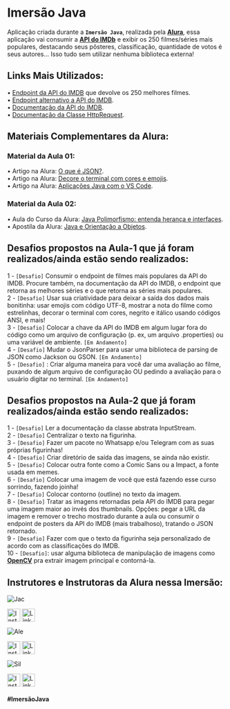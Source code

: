 # Imersão Java
Aplicação criada durante a **`Imersão Java`**, realizada pela **[Alura](https://www.alura.com.br/)**, essa aplicação vai consumir a **[API do IMDb](https://imdb-api.com/)** e exibir os 250 filmes/séries mais populares, destacando seus pôsteres, classificação, quantidade de votos é seus autores... Isso tudo sem utilizar nenhuma biblioteca externa!

## Links Mais Utilizados:
• [Endpoint da API do IMDB](https://imdb-api.com/api#Top250Movies-header) que devolve os 250 melhores filmes. <br>
• [Endpoint alternativo a API do IMDB](https://alura-filmes.herokuapp.com/conteudos). <br>
• [Documentação da API do IMDB](https://imdb-api.com/api). <br>
• [Documentação da Classe HttpRequest](https://docs.oracle.com/en/java/javase/17/docs/api/java.net.http/java/net/http/HttpRequest.html). <br>

## Materiais Complementares da Alura:
### Material da Aula 01:
• Artigo na Alura: [O que é JSON?](https://www.alura.com.br/artigos/o-que-e-json). <br>
• Artigo na Alura: [Decore o terminal com cores e emojis](https://docs.oracle.com/en/java/javase/17/docs/api/java.net.http/java/net/http/HttpRequest.html). <br>
• Artigo na Alura: [Aplicações Java com o VS Code](https://www.alura.com.br/artigos/desenvolvendo-aplicacoes-java-vs-code). <br>
### Material da Aula 02:
• Aula do Curso da Alura: [Java Polimorfismo: entenda herança e interfaces](https://www.alura.com.br/conteudo/java-heranca-interfaces-polimorfismo). <br>
• Apostila da Alura: [Java e Orientação a Objetos](https://www.alura.com.br/apostila-java-orientacao-objetos/apendice-pacote-java-io). <br>

## Desafios propostos na **Aula-1** que já foram realizados/ainda estão sendo realizados:
1 - `[Desafio]` Consumir o endpoint de filmes mais populares da API do IMDB. Procure também, na documentação da API do IMDB, o endpoint que retorna as melhores séries e o que retorna as séries mais populares.<br>
2 - `[Desafio]` Usar sua criatividade para deixar a saída dos dados mais bonitinha: usar emojis com código UTF-8, mostrar a nota do filme como estrelinhas, decorar o terminal com cores, negrito e itálico usando códigos ANSI, e mais!<br>
3 - `[Desafio]` Colocar a chave da API do IMDB em algum lugar fora do código como um arquivo de configuração (p. ex, um arquivo .properties) ou uma variável de ambiente.  `[Em Andamento]` <br>
4 - `[Desafio]` Mudar o JsonParser para usar uma biblioteca de parsing de JSON como Jackson ou GSON.  `[Em Andamento]` <br>
5 - `[Desafio]` : Criar alguma maneira para você dar uma avaliação ao filme, puxando de algum arquivo de configuração OU pedindo a avaliação para o usuário digitar no terminal.  `[Em Andamento]` <br>

## Desafios propostos na **Aula-2** que já foram realizados/ainda estão sendo realizados:
1 - `[Desafio]` Ler a documentação da classe abstrata InputStream. <br>
2 - `[Desafio]` Centralizar o texto na figurinha. <br>
3 - `[Desafio]` Fazer um pacote no Whatsapp e/ou Telegram com as suas próprias figurinhas! <br>
4 - `[Desafio]` Criar diretório de saída das imagens, se ainda não existir. <br>
5 - `[Desafio]` Colocar outra fonte como a Comic Sans ou a Impact, a fonte usada em memes. <br>
6 - `[Desafio]` Colocar uma imagem de você que está fazendo esse curso sorrindo, fazendo joinha! <br>
7 - `[Desafio]` Colocar contorno (outline) no texto da imagem. <br>
8 - `[Desafio]` Tratar as imagens retornadas pela API do IMDB para pegar uma imagem maior ao invés dos thumbnails. Opções: pegar a URL da imagem e remover o trecho mostrado durante a aula ou consumir o endpoint de posters da API do IMDB (mais trabalhoso), tratando o JSON retornado. <br>
9 - `[Desafio]` Fazer com que o texto da figurinha seja personalizado de acordo com as classificações do IMDB. <br>
10 - `[Desafio]`: usar alguma biblioteca de manipulação de imagens como **[OpenCV](https://github.com/opencv-java)** pra extrair imagem principal e contorná-la. <br>

## Instrutores e Instrutoras da Alura nessa Imersão:

![Jac](https://user-images.githubusercontent.com/91500212/179819791-9141102f-57af-4cdc-9557-2cfd2845b033.png)
<p float="center">
<a href="https://www.instagram.com/jacque.tech/" target="_blank"><img src="https://img.shields.io/badge/Instagram-1a1b27?style=for-the-badge&logo=instagram&logoColor=hotpink" align="center" alt="Instagram" height="30"  target="_blank"></a> </div>
  <a href="https://www.linkedin.com/in/jacqueline-r-oliveira/" target="_blank"><img align="center" alt="Linkedin" height="30" src="https://img.shields.io/badge/linkedin-1a1b27.svg?&style=for-the-badge&logo=linkedin&logoColor=blue" target="_blank"></a>
  </div>
  </p>
  
![Ale](https://user-images.githubusercontent.com/91500212/179819849-67a31bcb-4deb-47cd-9eee-2994d94c3d09.png)
<p float="center">
<a href="https://www.instagram.com/aquiles3137/" target="_blank"><img src="https://img.shields.io/badge/Instagram-1a1b27?style=for-the-badge&logo=instagram&logoColor=hotpink" align="center" alt="Instagram" height="30"  target="_blank"></a> </div>
  <a href="https://www.linkedin.com/in/alexandreaquiles/" target="_blank"><img align="center" alt="Linkedin" height="30" src="https://img.shields.io/badge/linkedin-1a1b27.svg?&style=for-the-badge&logo=linkedin&logoColor=blue" target="_blank"></a>
  </div>
  </p>

![Sil](https://user-images.githubusercontent.com/91500212/179819864-2ba034c0-4632-4c2f-b232-a629d1ee48da.png)
<p float="center">
<a href="https://www.instagram.com/paulo_hipster/" target="_blank"><img src="https://img.shields.io/badge/Instagram-1a1b27?style=for-the-badge&logo=instagram&logoColor=hotpink" align="center" alt="Instagram" height="30"  target="_blank"></a> </div>
  <a href="https://www.linkedin.com/in/paulosilveira" target="_blank"><img align="center" alt="Linkedin" height="30" src="https://img.shields.io/badge/linkedin-1a1b27.svg?&style=for-the-badge&logo=linkedin&logoColor=blue" target="_blank"></a>
  </div>
  </p>

#### #ImersãoJava

